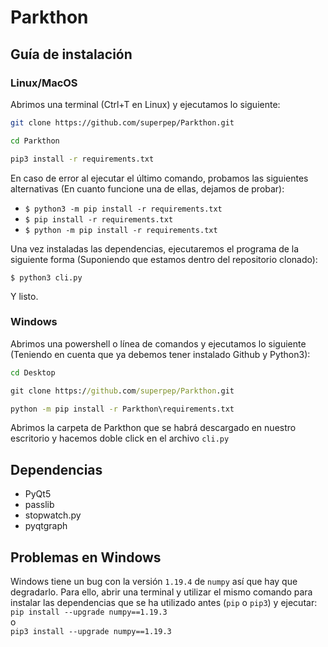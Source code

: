 # Parkthon

## Guía de instalación

### Linux/MacOS

Abrimos una terminal (Ctrl+T en Linux) y ejecutamos lo siguiente:

```bash
git clone https://github.com/superpep/Parkthon.git

cd Parkthon

pip3 install -r requirements.txt
```

En caso de error al ejecutar el último comando, probamos las siguientes alternativas (En cuanto funcione una de ellas, dejamos de probar):

- `$ python3 -m pip install -r requirements.txt`
- `$ pip install -r requirements.txt`
- `$ python -m pip install -r requirements.txt`

Una vez instaladas las dependencias, ejecutaremos el programa de la siguiente forma (Suponiendo que estamos dentro del repositorio clonado):

`$ python3 cli.py`

Y listo.

### Windows

Abrimos una powershell o línea de comandos y ejecutamos lo siguiente (Teniendo en cuenta que ya debemos tener instalado Github y Python3):

```cmd
cd Desktop

git clone https://github.com/superpep/Parkthon.git

python -m pip install -r Parkthon\requirements.txt
```

Abrimos la carpeta de Parkthon que se habrá descargado en nuestro escritorio y hacemos doble click en el archivo `cli.py`

## Dependencias

- PyQt5
- passlib
- stopwatch.py
- pyqtgraph

## Problemas en Windows

Windows tiene un bug con la versión `1.19.4` de `numpy` así que hay que degradarlo. Para ello, abrir una terminal y utilizar el mismo comando para instalar las dependencias que se ha utilizado antes (`pip` o `pip3`) y ejecutar:\
`pip install --upgrade numpy==1.19.3`\
o\
`pip3 install --upgrade numpy==1.19.3`
